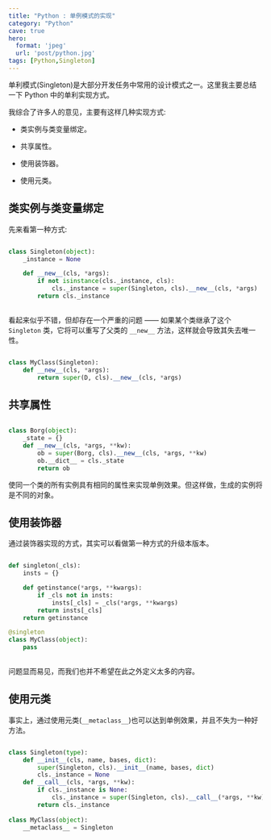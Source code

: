 ```yaml
---
title: "Python : 单例模式的实现"
category: "Python"
cave: true
hero:
  format: 'jpeg'
  url: 'post/python.jpg'
tags: [Python,Singleton]
---
```

单利模式(Singleton)是大部分开发任务中常用的设计模式之一。这里我主要总结一下 Python 中的单利实现方式。

我综合了许多人的意见，主要有这样几种实现方式:

* 类实例与类变量绑定。

* 共享属性。

* 使用装饰器。

* 使用元类。

## 类实例与类变量绑定

先来看第一种方式:

```python

class Singleton(object):
    _instance = None

    def __new__(cls, *args):
        if not isinstance(cls._instance, cls):
            cls._instance = super(Singleton, cls).__new__(cls, *args)
        return cls._instance
    
```

看起来似乎不错，但却存在一个严重的问题 —— 如果某个类继承了这个 `Singleton` 类，它将可以重写了父类的 `__new__` 方法，这样就会导致其失去唯一性。

```python

class MyClass(Singleton):
    def __new__(cls, *args):
        return super(D, cls).__new__(cls, *args)

```


## 共享属性

```python

class Borg(object):  
    _state = {}  
    def __new__(cls, *args, **kw):  
        ob = super(Borg, cls).__new__(cls, *args, **kw)  
        ob.__dict__ = cls._state  
        return ob

```

使同一个类的所有实例具有相同的属性来实现单例效果。但这样做，生成的实例将是不同的对象。

## 使用装饰器

通过装饰器实现的方式，其实可以看做第一种方式的升级本版本。

```python

def singleton(_cls):
    insts = {}

    def getinstance(*args, **kwargs):
        if _cls not in insts:
            insts[_cls] = _cls(*args, **kwargs)
        return insts[_cls]
    return getinstance

@singleton
class MyClass(object):
    pass
    
```

问题显而易见，而我们也并不希望在此之外定义太多的内容。

## 使用元类

事实上，通过使用元类(`__metaclass__`)也可以达到单例效果，并且不失为一种好方法。

```python

class Singleton(type):  
    def __init__(cls, name, bases, dict):  
        super(Singleton, cls).__init__(name, bases, dict)  
        cls._instance = None  
    def __call__(cls, *args, **kw):  
        if cls._instance is None:  
            cls._instance = super(Singleton, cls).__call__(*args, **kw)  
        return cls._instance  
  
class MyClass(object):  
    __metaclass__ = Singleton 
    
```






